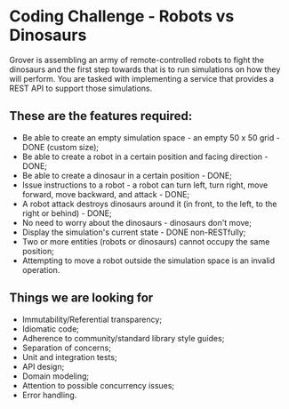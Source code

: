 # Coding Challenge - Robots vs Dinosaurs

Grover is assembling an army of remote-controlled robots to fight the dinosaurs and the first step towards that is to run simulations on how they will perform. You are tasked with implementing a service that provides a REST API to support those simulations.

## These are the features required:

- Be able to create an empty simulation space - an empty 50 x 50 grid - DONE (custom size);
- Be able to create a robot in a certain position and facing direction - DONE;
- Be able to create a dinosaur in a certain position - DONE;
- Issue instructions to a robot - a robot can turn left, turn right, move forward, move backward, and attack - DONE;
- A robot attack destroys dinosaurs around it (in front, to the left, to the right or behind) - DONE;
- No need to worry about the dinosaurs - dinosaurs don't move;
- Display the simulation's current state - DONE non-RESTfully;
- Two or more entities (robots or dinosaurs) cannot occupy the same position;
- Attempting to move a robot outside the simulation space is an invalid operation.

## Things we are looking for

- Immutability/Referential transparency;
- Idiomatic code;
- Adherence to community/standard library style guides;
- Separation of concerns;
- Unit and integration tests;
- API design;
- Domain modeling;
- Attention to possible concurrency issues;
- Error handling.
